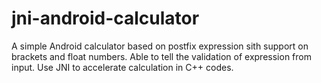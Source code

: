 # jni-android-calculator
A simple Android calculator based on postfix expression sith support on brackets and float numbers. Able to tell the validation of expression from input.
Use JNI to accelerate calculation in C++ codes.

